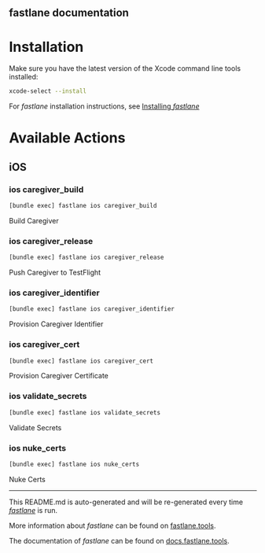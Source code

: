 fastlane documentation
----

# Installation

Make sure you have the latest version of the Xcode command line tools installed:

```sh
xcode-select --install
```

For _fastlane_ installation instructions, see [Installing _fastlane_](https://docs.fastlane.tools/#installing-fastlane)

# Available Actions

## iOS

### ios caregiver_build

```sh
[bundle exec] fastlane ios caregiver_build
```

Build Caregiver

### ios caregiver_release

```sh
[bundle exec] fastlane ios caregiver_release
```

Push Caregiver to TestFlight

### ios caregiver_identifier

```sh
[bundle exec] fastlane ios caregiver_identifier
```

Provision Caregiver Identifier

### ios caregiver_cert

```sh
[bundle exec] fastlane ios caregiver_cert
```

Provision Caregiver Certificate

### ios validate_secrets

```sh
[bundle exec] fastlane ios validate_secrets
```

Validate Secrets

### ios nuke_certs

```sh
[bundle exec] fastlane ios nuke_certs
```

Nuke Certs

----

This README.md is auto-generated and will be re-generated every time [_fastlane_](https://fastlane.tools) is run.

More information about _fastlane_ can be found on [fastlane.tools](https://fastlane.tools).

The documentation of _fastlane_ can be found on [docs.fastlane.tools](https://docs.fastlane.tools).
